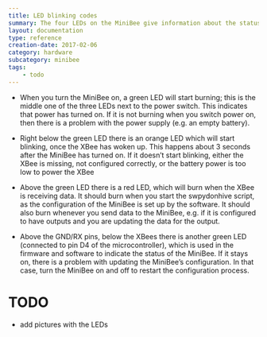```yaml
---
title: LED blinking codes
summary: The four LEDs on the MiniBee give information about the status of the MiniBee. This page explains what each LED means.
layout: documentation
type: reference
creation-date: 2017-02-06
category: hardware
subcategory: minibee
tags:
    - todo
---
```



* When you turn the MiniBee on, a green LED will start burning; this is the middle one of the three LEDs next to the power switch. This indicates that power has turned on. If it is not burning when you switch power on, then there is a problem with the power supply (e.g. an empty battery).

* Right below the green LED there is an orange LED which will start blinking, once the XBee has woken up. This happens about 3 seconds after the MiniBee has turned on. If it doesn’t start blinking, either the XBee is missing, not configured correctly, or the battery power is too low to power the XBee

* Above the green LED there is a red LED, which will burn when the XBee is receiving data. It should burn when you start the swpydonhive script, as the configuration of the MiniBee is set up by the software. It should also burn whenever you send data to the MiniBee, e.g. if it is configured to have outputs and you are updating the data for the output.

* Above the GND/RX pins, below the XBees there is another green LED (connected to pin D4 of the microcontroller), which is used in the firmware and software to indicate the status of the MiniBee. If it stays on, there is a problem with updating the MiniBee’s configuration. In that case, turn the MiniBee on and off to restart the configuration process.

# TODO

- add pictures with the LEDs
